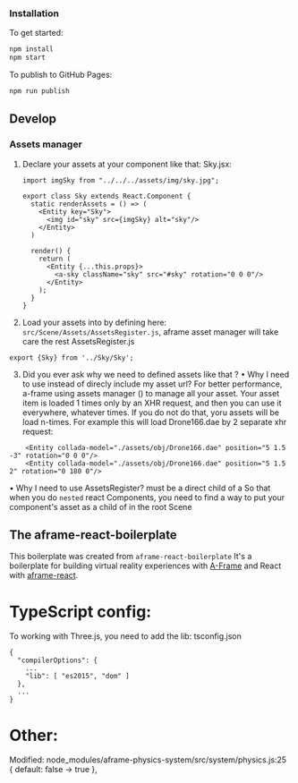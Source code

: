 
### Installation

To get started:

```bash
npm install
npm start
```

To publish to GitHub Pages:

```bash
npm run publish
```

## Develop
### Assets manager

1. Declare your assets at your component like that:
    Sky.jsx:

    ```
    import imgSky from "../../../assets/img/sky.jpg";
    
    export class Sky extends React.Component {
      static renderAssets = () => (
        <Entity key="Sky">
          <img id="sky" src={imgSky} alt="sky"/>
        </Entity>
      )
    
      render() {
        return (
          <Entity {...this.props}>
            <a-sky className="sky" src="#sky" rotation="0 0 0"/>
          </Entity>
        );
      }
    }
    ```

2. Load your assets into <a-assets> by defining here: `src/Scene/Assets/AssetsRegister.js`, aframe asset manager will take care the rest
AssetsRegister.js
```
export {Sky} from '../Sky/Sky';
```

3. Did you ever ask why we need to defined assets like that ?
• Why I need to use <a-assets> instead of direcly include my asset url?
For better performance, a-frame using assets manager (<a-assets>) to manage all your asset. 
Your asset item is loaded 1 times only by an XHR request, and then you can use it everywhere, whatever times.
If you do not do that, yoru assets will be load n-times. For example this will load Drone166.dae by 2 separate xhr request:
```
    <Entity collada-model="./assets/obj/Drone166.dae" position="5 1.5 -3" rotation="0 0 0"/>
    <Entity collada-model="./assets/obj/Drone166.dae" position="5 1.5 2" rotation="0 180 0"/>
```
• Why I need to use AssetsRegister?
<a-assets> must be a direct child of a <a-scene>
So that when you do `nested` react Components, you need to find a way to put your component's asset as a child of <a-assets> in the root Scene 


## The aframe-react-boilerplate
This boilerplate was created from `aframe-react-boilerplate`
It's a boilerplate for building virtual reality experiences with [A-Frame](https://aframe.io) and React with [aframe-react](https://github.com/ngokevin/aframe-react).


# TypeScript config:
To working with Three.js, you need to add the lib:
tsconfig.json
```
{
  "compilerOptions": {
    ...
    "lib": [ "es2015", "dom" ]
  },
  ...
}
```

# Other:
Modified: node_modules/aframe-physics-system/src/system/physics.js:25
 { default: false -> true },